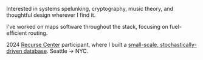 Interested in systems spelunking, cryptography, music theory, and thoughtful design wherever I find it.

I've worked on maps software throughout the stack, focusing on fuel-efficient routing.

2024 [Recurse Center](https://www.recurse.com/) participant, where I built a [small-scale, stochastically-driven database](https://github.com/emilyvomacka/lost-and-safe). Seattle -> NYC. 
